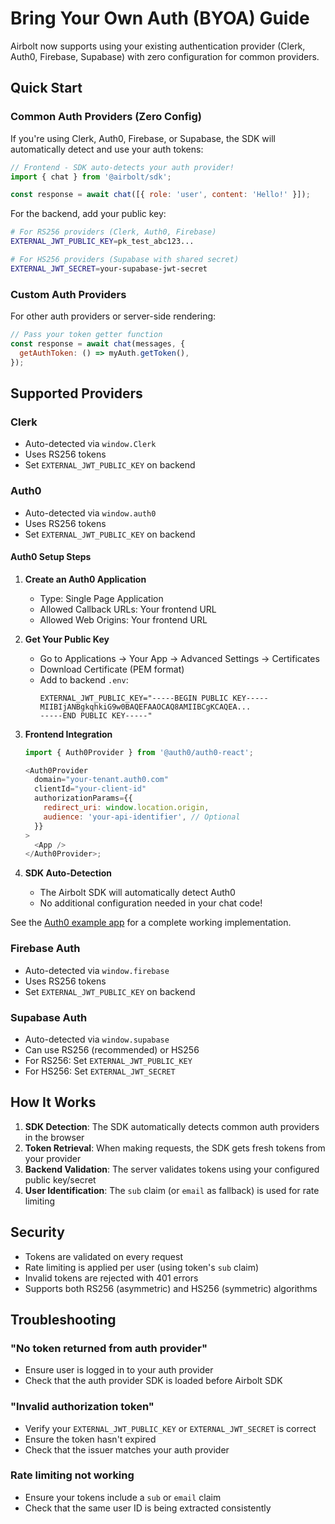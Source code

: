 # Bring Your Own Auth (BYOA) Guide

Airbolt now supports using your existing authentication provider (Clerk, Auth0, Firebase, Supabase) with zero configuration for common providers.

## Quick Start

### Common Auth Providers (Zero Config)

If you're using Clerk, Auth0, Firebase, or Supabase, the SDK will automatically detect and use your auth tokens:

```javascript
// Frontend - SDK auto-detects your auth provider!
import { chat } from '@airbolt/sdk';

const response = await chat([{ role: 'user', content: 'Hello!' }]);
```

For the backend, add your public key:

```bash
# For RS256 providers (Clerk, Auth0, Firebase)
EXTERNAL_JWT_PUBLIC_KEY=pk_test_abc123...

# For HS256 providers (Supabase with shared secret)
EXTERNAL_JWT_SECRET=your-supabase-jwt-secret
```

### Custom Auth Providers

For other auth providers or server-side rendering:

```javascript
// Pass your token getter function
const response = await chat(messages, {
  getAuthToken: () => myAuth.getToken(),
});
```

## Supported Providers

### Clerk

- Auto-detected via `window.Clerk`
- Uses RS256 tokens
- Set `EXTERNAL_JWT_PUBLIC_KEY` on backend

### Auth0

- Auto-detected via `window.auth0`
- Uses RS256 tokens
- Set `EXTERNAL_JWT_PUBLIC_KEY` on backend

#### Auth0 Setup Steps

1. **Create an Auth0 Application**
   - Type: Single Page Application
   - Allowed Callback URLs: Your frontend URL
   - Allowed Web Origins: Your frontend URL

2. **Get Your Public Key**
   - Go to Applications → Your App → Advanced Settings → Certificates
   - Download Certificate (PEM format)
   - Add to backend `.env`:
     ```
     EXTERNAL_JWT_PUBLIC_KEY="-----BEGIN PUBLIC KEY-----
     MIIBIjANBgkqhkiG9w0BAQEFAAOCAQ8AMIIBCgKCAQEA...
     -----END PUBLIC KEY-----"
     ```

3. **Frontend Integration**

   ```javascript
   import { Auth0Provider } from '@auth0/auth0-react';

   <Auth0Provider
     domain="your-tenant.auth0.com"
     clientId="your-client-id"
     authorizationParams={{
       redirect_uri: window.location.origin,
       audience: 'your-api-identifier', // Optional
     }}
   >
     <App />
   </Auth0Provider>;
   ```

4. **SDK Auto-Detection**
   - The Airbolt SDK will automatically detect Auth0
   - No additional configuration needed in your chat code!

See the [Auth0 example app](../examples/auth0-authenticated) for a complete working implementation.

### Firebase Auth

- Auto-detected via `window.firebase`
- Uses RS256 tokens
- Set `EXTERNAL_JWT_PUBLIC_KEY` on backend

### Supabase Auth

- Auto-detected via `window.supabase`
- Can use RS256 (recommended) or HS256
- For RS256: Set `EXTERNAL_JWT_PUBLIC_KEY`
- For HS256: Set `EXTERNAL_JWT_SECRET`

## How It Works

1. **SDK Detection**: The SDK automatically detects common auth providers in the browser
2. **Token Retrieval**: When making requests, the SDK gets fresh tokens from your provider
3. **Backend Validation**: The server validates tokens using your configured public key/secret
4. **User Identification**: The `sub` claim (or `email` as fallback) is used for rate limiting

## Security

- Tokens are validated on every request
- Rate limiting is applied per user (using token's `sub` claim)
- Invalid tokens are rejected with 401 errors
- Supports both RS256 (asymmetric) and HS256 (symmetric) algorithms

## Troubleshooting

### "No token returned from auth provider"

- Ensure user is logged in to your auth provider
- Check that the auth provider SDK is loaded before Airbolt SDK

### "Invalid authorization token"

- Verify your `EXTERNAL_JWT_PUBLIC_KEY` or `EXTERNAL_JWT_SECRET` is correct
- Ensure the token hasn't expired
- Check that the issuer matches your auth provider

### Rate limiting not working

- Ensure your tokens include a `sub` or `email` claim
- Check that the same user ID is being extracted consistently

